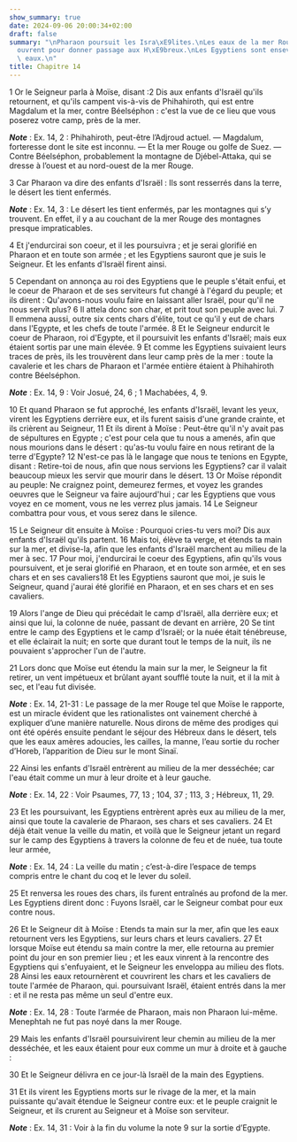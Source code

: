 ```yaml
---
show_summary: true
date: 2024-09-06 20:00:34+02:00
draft: false
summary: "\nPharaon poursuit les Isra\xE9lites.\nLes eaux de la mer Rouge s\u2019\
  ouvrent pour donner passage aux H\xE9breux.\nLes Egyptiens sont ensevelis sous les\
  \ eaux.\n"
title: Chapitre 14
---
```





1 Or le Seigneur parla à Moïse, disant :2 Dis aux enfants d'Israël qu'ils retournent, et qu'ils campent vis-à-vis de Phihahiroth, qui est entre Magdalum et la mer, contre Béelséphon : c'est la vue de ce lieu que vous poserez votre camp, près de la mer.

***Note*** :  Ex. 14, 2 : Phihahiroth, peut-être l’Adjroud actuel. ― Magdalum, forteresse dont le site est inconnu. ― Et la mer Rouge ou golfe de Suez. ― Contre Béelséphon, probablement la montagne de Djébel-Attaka, qui se dresse à l’ouest et au nord-ouest de la mer Rouge.

3 Car Pharaon va dire des enfants d'Israël : Ils sont resserrés dans la terre, le désert les tient enfermés.

***Note*** :  Ex. 14, 3 : Le désert les tient enfermés, par les montagnes qui s’y trouvent. En effet, il y a au couchant de la mer Rouge des montagnes presque impraticables.

4 Et j'endurcirai son coeur, et il les poursuivra ; et je serai glorifié en Pharaon et en toute son armée ; et les Egyptiens sauront que je suis le Seigneur. Et les enfants d'Israël firent ainsi.


5 Cependant on annonça au roi des Egyptiens que le peuple s'était enfui, et le coeur de Pharaon et de ses serviteurs fut changé à l'égard du peuple; et ils dirent : Qu'avons-nous voulu faire en laissant aller Israël, pour qu'il ne nous servît plus? 6 Il attela donc son char, et prit tout son peuple avec lui. 7 Il emmena aussi, outre six cents chars d'élite, tout ce qu'il y eut de chars dans l'Egypte, et les chefs de toute l'armée. 8 Et le Seigneur endurcit le coeur de Pharaon, roi d'Egypte, et il poursuivit les enfants d'Israël; mais eux étaient sortis par une main élevée. 9 Et comme les Egyptiens suivaient leurs traces de près, ils les trouvèrent dans leur camp près de la mer : toute la cavalerie et les chars de Pharaon et l'armée entière étaient à Phihahiroth contre Béelséphon.

***Note*** :  Ex. 14, 9 : Voir Josué, 24, 6 ; 1 Machabées, 4, 9.


10 Et quand Pharaon se fut approché, les enfants d'Israël, levant les yeux, virent les Egyptiens derrière eux, et ils furent saisis d'une grande crainte, et ils crièrent au Seigneur, 11 Et ils dirent à Moïse : Peut-être qu'il n'y avait pas de sépultures en Egypte ; c'est pour cela que tu nous a amenés, afin que nous mourions dans le désert : qu'as-tu voulu faire en nous retirant de la terre d'Egypte? 12 N'est-ce pas là le langage que nous te tenions en Egypte, disant : Retire-toi de nous, afin que nous servions les Egyptiens? car il valait beaucoup mieux les servir que mourir dans le désert. 13 Or Moïse répondit au peuple: Ne craignez point, demeurez fermes, et voyez les grandes oeuvres que le Seigneur va faire aujourd'hui ; car les Egyptiens que vous voyez en ce moment, vous ne les verrez plus jamais. 14 Le Seigneur combattra pour vous, et vous serez dans le silence.


15 Le Seigneur dit ensuite à Moïse : Pourquoi cries-tu vers moi? Dis aux enfants d'Israël qu'ils partent. 16 Mais toi, élève ta verge, et étends ta main sur la mer, et divise-la, afin que les enfants d'Israël marchent au milieu de la mer à sec. 17 Pour moi, j'endurcirai le coeur des Egyptiens, afin qu'ils vous poursuivent, et je serai glorifié en Pharaon, et en toute son armée, et en ses chars et en ses cavaliers18 Et les Egyptiens sauront que moi, je suis le Seigneur, quand j'aurai été glorifié en Pharaon, et en ses chars et en ses cavaliers.


19 Alors l'ange de Dieu qui précédait le camp d'Israël, alla derrière eux; et ainsi que lui, la colonne de nuée, passant de devant en arrière, 20 Se tint entre le camp des Egyptiens et le camp d'Israël; or la nuée était ténébreuse, et elle éclairait la nuit; en sorte que durant tout le temps de la nuit, ils ne pouvaient s'approcher l'un de l'autre.


21 Lors donc que Moïse eut étendu la main sur la mer, le Seigneur la fit retirer, un vent impétueux et brûlant ayant soufflé toute la nuit, et il la mit à sec, et l'eau fut divisée.

***Note*** :  Ex. 14, 21-31 : Le passage de la mer Rouge tel que Moïse le rapporte, est un miracle évident que les rationalistes ont vainement cherché à expliquer d’une manière naturelle. Nous dirons de même des prodiges qui ont été opérés ensuite pendant le séjour des Hébreux dans le désert, tels que les eaux amères adoucies, les cailles, la manne, l’eau sortie du rocher d’Horeb, l’apparition de Dieu sur le mont Sinaï.

22 Ainsi les enfants d'Israël entrèrent au milieu de la mer desséchée; car l'eau était comme un mur à leur droite et à leur gauche.

***Note*** :  Ex. 14, 22 : Voir Psaumes, 77, 13 ; 104, 37 ; 113, 3 ; Hébreux, 11, 29.

23 Et les poursuivant, les Egyptiens entrèrent après eux au milieu de la mer, ainsi que toute la cavalerie de Pharaon, ses chars et ses cavaliers. 24 Et déjà était venue la veille du matin, et voilà que le Seigneur jetant un regard sur le camp des Egyptiens à travers la colonne de feu et de nuée, tua toute leur armée,

***Note*** :  Ex. 14, 24 : La veille du matin ; c’est-à-dire l’espace de temps compris entre le chant du coq et le lever du soleil.

25 Et renversa les roues des chars, ils furent entraînés au profond de la mer. Les Egyptiens dirent donc : Fuyons Israël, car le Seigneur combat pour eux contre nous.


26 Et le Seigneur dit à Moïse : Etends ta main sur la mer, afin que les eaux retournent vers les Egyptiens, sur leurs chars et leurs cavaliers. 27 Et lorsque Moïse eut étendu sa main contre la mer, elle retourna au premier point du jour en son premier lieu ; et les eaux vinrent à la rencontre des Egyptiens qui s'enfuyaient, et le Seigneur les enveloppa au milieu des flots. 28 Ainsi les eaux retournèrent et couvrirent les chars et les cavaliers de toute l'armée de Pharaon, qui. poursuivant Israël, étaient entrés dans la mer : et il ne resta pas même un seul d'entre eux.

***Note*** :  Ex. 14, 28 : Toute l’armée de Pharaon, mais non Pharaon lui-même. Menephtah ne fut pas noyé dans la mer Rouge.

29 Mais les enfants d'Israël poursuivirent leur chemin au milieu de la mer desséchée, et les eaux étaient pour eux comme un mur à droite et à gauche :


30 Et le Seigneur délivra en ce jour-là Israël de la main des Egyptiens.


31 Et ils virent les Egyptiens morts sur le rivage de la mer, et la main puissante qu'avait étendue le Seigneur contre eux: et le peuple craignit le Seigneur, et ils crurent au Seigneur et à Moïse son serviteur.

***Note*** :  Ex. 14, 31 : Voir à la fin du volume la note 9 sur la sortie d’Egypte.

